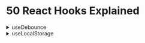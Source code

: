 # 50 React Hooks Explained

<details>
  <summary>useDebounce</summary>

---

This one is pretty straightforward.

Every time value changes, we set a timeout to update the debounced value after the specified delay.

However, if value keeps changing, we clear the timeout and set a new one.

This means if you keep typing for a whole second without stopping, the debounced value will only be updated once at the end.

```tsx
function useDebounce(value: string, delay: number) {
  // State to hold the debounced value
  const [debouncedValue, setDebouncedValue] = useState(value);

  useEffect(() => {
    // Handler to set debouncedValue to value after the specified delay
    const handler = setTimeout(() => {
      setDebouncedValue(value);
    }, delay);

    // Cleanup function to clear the timeout if the value or delay changes
    return () => {
      clearTimeout(handler);
    };
  }, [value, delay]);

  return debouncedValue;
}
```

</details>

<details>
  <summary>useLocalStorage</summary>

---

Here we start off by getting the value from localStorage, if it exists.

Using a function with the useState hook in React for the initial state is known as "lazy initialization."

This method is handy when setting up the initial state takes a lot of work or relies on outside sources, like local storage. With this approach, React runs the function only once when the component first loads, enhancing performance by skipping extra work on future renders.

When users set a new value, they may pass a function to the setValue function. This is a common pattern in React, where the new state depends on the previous state.

Finally, we store the new value in localStorage.

```tsx
function useLocalStorage<InitialValue>(key: string, initialValue: InitialValue) {
  const [storedValue, setStoredValue] = useState(() => {
    try {
      const item = window.localStorage.getItem(key);
      return item ? JSON.parse(item) : initialValue;
    } catch (error) {
      console.log(error);
      return initialValue;
    }
  });

  const setValue = (value: InitialValue | ((value: InitialValue) => InitialValue)) => {
    try {
      const valueToStore = value instanceof Function ? value(storedValue) : value;
      setStoredValue(valueToStore);
      window.localStorage.setItem(key, JSON.stringify(valueToStore));
    } catch (error) {
      console.log(error);
    }
  };

  return [storedValue, setValue];
}
```

</details>
